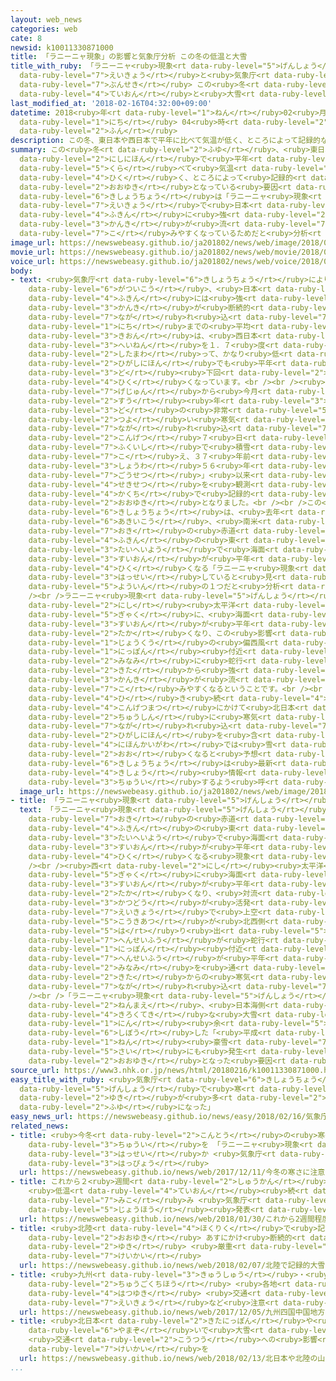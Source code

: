 ```yaml
---
layout: web_news
categories: web
cate: 8
newsid: k10011330871000
title: 「ラニーニャ現象」の影響と気象庁分析 この冬の低温と大雪
title_with_ruby: 「ラニーニャ<ruby>現象<rt data-ruby-level="5">げんしょう</rt></ruby>」の<ruby>影響<rt
  data-ruby-level="7">えいきょう</rt></ruby>と<ruby>気象庁<rt data-ruby-level="6">きしょうちょう</rt></ruby><ruby>分析<rt
  data-ruby-level="7">ぶんせき</rt></ruby> この<ruby>冬<rt data-ruby-level="2">ふゆ</rt></ruby>の<ruby>低温<rt
  data-ruby-level="4">ていおん</rt></ruby>と<ruby>大雪<rt data-ruby-level="2">おおゆき</rt></ruby>
last_modified_at: '2018-02-16T04:32:00+09:00'
datetime: 2018<ruby>年<rt data-ruby-level="1">ねん</rt></ruby>02<ruby>月<rt data-ruby-level="1">がつ</rt></ruby>16<ruby>日<rt
  data-ruby-level="1">にち</rt></ruby> 04<ruby>時<rt data-ruby-level="2">じ</rt></ruby>32<ruby>分<rt
  data-ruby-level="2">ふん</rt></ruby>
description: この冬、東日本や西日本で平年に比べて気温が低く、ところによって記録的な大雪となっている要因について、気象庁は「ラニーニャ現象」の影響で日本付近に強い寒気が流れ込みやすくなっているためだと分析しています。
summary: この<ruby>冬<rt data-ruby-level="2">ふゆ</rt></ruby>、<ruby>東日本<rt data-ruby-level="2">ひがしにほん</rt></ruby>や<ruby>西日本<rt
  data-ruby-level="2">にしにほん</rt></ruby>で<ruby>平年<rt data-ruby-level="3">へいねん</rt></ruby>に<ruby>比<rt
  data-ruby-level="5">くら</rt></ruby>べて<ruby>気温<rt data-ruby-level="3">きおん</rt></ruby>が<ruby>低<rt
  data-ruby-level="4">ひく</rt></ruby>く、ところによって<ruby>記録的<rt data-ruby-level="4">きろくてき</rt></ruby>な<ruby>大雪<rt
  data-ruby-level="2">おおゆき</rt></ruby>となっている<ruby>要因<rt data-ruby-level="5">よういん</rt></ruby>について、<ruby>気象庁<rt
  data-ruby-level="6">きしょうちょう</rt></ruby>は「ラニーニャ<ruby>現象<rt data-ruby-level="5">げんしょう</rt></ruby>」の<ruby>影響<rt
  data-ruby-level="7">えいきょう</rt></ruby>で<ruby>日本<rt data-ruby-level="1">にっぽん</rt></ruby><ruby>付近<rt
  data-ruby-level="4">ふきん</rt></ruby>に<ruby>強<rt data-ruby-level="2">つよ</rt></ruby>い<ruby>寒気<rt
  data-ruby-level="3">かんき</rt></ruby>が<ruby>流<rt data-ruby-level="7">なが</rt></ruby>れ<ruby>込<rt
  data-ruby-level="7">こ</rt></ruby>みやすくなっているためだと<ruby>分析<rt data-ruby-level="7">ぶんせき</rt></ruby>しています。
image_url: https://newswebeasy.github.io/ja201802/news/web/image/2018/02/16/K10011330871_1802160633_1802160634_01_03.jpg
movie_url: https://newswebeasy.github.io/ja201802/news/web/movie/2018/02/16/k10011330871_201802160436_201802160437.mp4
voice_url: https://newswebeasy.github.io/ja201802/news/web/voice/2018/02/16/k10011330871_201802160436_201802160437.mp3
body:
- text: <ruby>気象庁<rt data-ruby-level="6">きしょうちょう</rt></ruby>によりますと、<ruby>去年<rt data-ruby-level="3">きょねん</rt></ruby>１２<ruby>月以降<rt
    data-ruby-level="6">がついこう</rt></ruby>、<ruby>日本<rt data-ruby-level="1">にっぽん</rt></ruby><ruby>付近<rt
    data-ruby-level="4">ふきん</rt></ruby>には<ruby>強<rt data-ruby-level="2">つよ</rt></ruby>い<ruby>寒気<rt
    data-ruby-level="3">かんき</rt></ruby>が<ruby>断続的<rt data-ruby-level="5">だんぞくてき</rt></ruby>に<ruby>流<rt
    data-ruby-level="7">なが</rt></ruby>れ<ruby>込<rt data-ruby-level="7">こ</rt></ruby>み、１４<ruby>日<rt
    data-ruby-level="1">にち</rt></ruby>までの<ruby>平均<rt data-ruby-level="5">へいきん</rt></ruby><ruby>気温<rt
    data-ruby-level="3">きおん</rt></ruby>は、<ruby>西日本<rt data-ruby-level="2">にしにほん</rt></ruby>では<ruby>平年<rt
    data-ruby-level="3">へいねん</rt></ruby>を１．７<ruby>度<rt data-ruby-level="3">ど</rt></ruby><ruby>下回<rt
    data-ruby-level="2">したまわ</rt></ruby>って、かなり<ruby>低<rt data-ruby-level="4">ひく</rt></ruby>くなっているほか、<ruby>東日本<rt
    data-ruby-level="2">ひがしにほん</rt></ruby>でも<ruby>平年<rt data-ruby-level="3">へいねん</rt></ruby>を０．９<ruby>度<rt
    data-ruby-level="3">ど</rt></ruby><ruby>下回<rt data-ruby-level="2">したまわ</rt></ruby>り、<ruby>低<rt
    data-ruby-level="4">ひく</rt></ruby>くなっています。<br /><br /><ruby>先月<rt data-ruby-level="1">せんげつ</rt></ruby><ruby>下旬<rt
    data-ruby-level="7">げじゅん</rt></ruby>から<ruby>今月<rt data-ruby-level="2">こんげつ</rt></ruby>にかけては、<ruby>数<rt
    data-ruby-level="2">すう</rt></ruby><ruby>年<rt data-ruby-level="3">ねん</rt></ruby>に１<ruby>度<rt
    data-ruby-level="3">ど</rt></ruby>の<ruby>非常<rt data-ruby-level="5">ひじょう</rt></ruby>に<ruby>強<rt
    data-ruby-level="2">つよ</rt></ruby>い<ruby>寒気<rt data-ruby-level="3">かんき</rt></ruby>がたびたび<ruby>流<rt
    data-ruby-level="7">なが</rt></ruby>れ<ruby>込<rt data-ruby-level="7">こ</rt></ruby>み、<ruby>今月<rt
    data-ruby-level="2">こんげつ</rt></ruby>７<ruby>日<rt data-ruby-level="1">にち</rt></ruby>には<ruby>福井市<rt
    data-ruby-level="7">ふくいし</rt></ruby>で<ruby>積雪<rt data-ruby-level="4">せきせつ</rt></ruby>が１メートル４０センチを<ruby>超<rt
    data-ruby-level="7">こ</rt></ruby>え、３７<ruby>年前<rt data-ruby-level="2">ねんまえ</rt></ruby>の「<ruby>昭和<rt
    data-ruby-level="3">しょうわ</rt></ruby>５６<ruby>年<rt data-ruby-level="1">ねん</rt></ruby><ruby>豪雪<rt
    data-ruby-level="7">ごうせつ</rt></ruby>」<ruby>以来<rt data-ruby-level="4">いらい</rt></ruby>となる<ruby>積雪<rt
    data-ruby-level="4">せきせつ</rt></ruby>を<ruby>観測<rt data-ruby-level="5">かんそく</rt></ruby>するなど、<ruby>各地<rt
    data-ruby-level="4">かくち</rt></ruby>で<ruby>記録的<rt data-ruby-level="4">きろくてき</rt></ruby>な<ruby>大雪<rt
    data-ruby-level="2">おおゆき</rt></ruby>となりました。<br /><br />この<ruby>理由<rt data-ruby-level="3">りゆう</rt></ruby>について、<ruby>気象庁<rt
    data-ruby-level="6">きしょうちょう</rt></ruby>は、<ruby>去年<rt data-ruby-level="3">きょねん</rt></ruby>の<ruby>秋以降<rt
    data-ruby-level="6">あきいこう</rt></ruby>、<ruby>南米<rt data-ruby-level="2">なんべい</rt></ruby>・ペルー<ruby>沖<rt
    data-ruby-level="7">おき</rt></ruby>の<ruby>赤道<rt data-ruby-level="2">せきどう</rt></ruby><ruby>付近<rt
    data-ruby-level="4">ふきん</rt></ruby>の<ruby>東<rt data-ruby-level="2">ひがし</rt></ruby><ruby>太平洋<rt
    data-ruby-level="3">たいへいよう</rt></ruby>で<ruby>海面<rt data-ruby-level="3">かいめん</rt></ruby><ruby>水温<rt
    data-ruby-level="3">すいおん</rt></ruby>が<ruby>平年<rt data-ruby-level="3">へいねん</rt></ruby>より<ruby>低<rt
    data-ruby-level="4">ひく</rt></ruby>くなる「ラニーニャ<ruby>現象<rt data-ruby-level="5">げんしょう</rt></ruby>」が<ruby>発生<rt
    data-ruby-level="3">はっせい</rt></ruby>していると<ruby>見<rt data-ruby-level="1">み</rt></ruby>られることが<ruby>要因<rt
    data-ruby-level="5">よういん</rt></ruby>の１つだと<ruby>分析<rt data-ruby-level="7">ぶんせき</rt></ruby>しています。<br
    /><br />ラニーニャ<ruby>現象<rt data-ruby-level="5">げんしょう</rt></ruby>が<ruby>発生<rt data-ruby-level="3">はっせい</rt></ruby>すると、<ruby>西<rt
    data-ruby-level="2">にし</rt></ruby><ruby>太平洋<rt data-ruby-level="3">たいへいよう</rt></ruby>では、<ruby>逆<rt
    data-ruby-level="5">ぎゃく</rt></ruby>に、<ruby>海面<rt data-ruby-level="3">かいめん</rt></ruby><ruby>水温<rt
    data-ruby-level="3">すいおん</rt></ruby>が<ruby>平年<rt data-ruby-level="3">へいねん</rt></ruby>よりも<ruby>高<rt
    data-ruby-level="2">たか</rt></ruby>くなり、この<ruby>影響<rt data-ruby-level="7">えいきょう</rt></ruby>で<ruby>上空<rt
    data-ruby-level="1">じょうくう</rt></ruby>の<ruby>偏西風<rt data-ruby-level="7">へんせいふう</rt></ruby>が<ruby>日本<rt
    data-ruby-level="1">にっぽん</rt></ruby><ruby>付近<rt data-ruby-level="4">ふきん</rt></ruby>で<ruby>南<rt
    data-ruby-level="2">みなみ</rt></ruby>に<ruby>蛇行<rt data-ruby-level="7">だこう</rt></ruby>して、<ruby>北<rt
    data-ruby-level="2">きた</rt></ruby>から<ruby>強<rt data-ruby-level="2">つよ</rt></ruby>い<ruby>寒気<rt
    data-ruby-level="3">かんき</rt></ruby>が<ruby>流<rt data-ruby-level="7">なが</rt></ruby>れ<ruby>込<rt
    data-ruby-level="7">こ</rt></ruby>みやすくなるということです。<br /><br /><ruby>気象庁<rt data-ruby-level="6">きしょうちょう</rt></ruby>によりますと、<ruby>引<rt
    data-ruby-level="4">ひ</rt></ruby>き<ruby>続<rt data-ruby-level="4">つづ</rt></ruby>き、<ruby>今月末<rt
    data-ruby-level="4">こんげつまつ</rt></ruby>にかけて<ruby>北日本<rt data-ruby-level="2">きたにっぽん</rt></ruby>を<ruby>中心<rt
    data-ruby-level="2">ちゅうしん</rt></ruby>に<ruby>寒気<rt data-ruby-level="3">かんき</rt></ruby>が<ruby>流<rt
    data-ruby-level="7">なが</rt></ruby>れ<ruby>込<rt data-ruby-level="7">こ</rt></ruby>みやすく、<ruby>東日本<rt
    data-ruby-level="2">ひがしにほん</rt></ruby>を<ruby>含<rt data-ruby-level="7">ふく</rt></ruby>む<ruby>日本海側<rt
    data-ruby-level="4">にほんかいがわ</rt></ruby>では<ruby>雪<rt data-ruby-level="2">ゆき</rt></ruby>が<ruby>多<rt
    data-ruby-level="2">おお</rt></ruby>くなると<ruby>予想<rt data-ruby-level="3">よそう</rt></ruby>されていて、<ruby>気象庁<rt
    data-ruby-level="6">きしょうちょう</rt></ruby>は<ruby>最新<rt data-ruby-level="4">さいしん</rt></ruby>の<ruby>気象<rt
    data-ruby-level="4">きしょう</rt></ruby><ruby>情報<rt data-ruby-level="5">じょうほう</rt></ruby>に<ruby>注意<rt
    data-ruby-level="3">ちゅうい</rt></ruby>するよう<ruby>呼<rt data-ruby-level="6">よ</rt></ruby>びかけています。
  image_url: https://newswebeasy.github.io/ja201802/news/web/image/2018/02/16/K10011330871_1802160024_1802160432_01_02.jpg
- title: 「ラニーニャ<ruby>現象<rt data-ruby-level="5">げんしょう</rt></ruby>」とは
  text: 「ラニーニャ<ruby>現象<rt data-ruby-level="5">げんしょう</rt></ruby>」は、<ruby>南米<rt data-ruby-level="2">なんべい</rt></ruby>・ペルー<ruby>沖<rt
    data-ruby-level="7">おき</rt></ruby>の<ruby>赤道<rt data-ruby-level="2">せきどう</rt></ruby><ruby>付近<rt
    data-ruby-level="4">ふきん</rt></ruby>の<ruby>東<rt data-ruby-level="2">ひがし</rt></ruby><ruby>太平洋<rt
    data-ruby-level="3">たいへいよう</rt></ruby>で<ruby>海面<rt data-ruby-level="3">かいめん</rt></ruby><ruby>水温<rt
    data-ruby-level="3">すいおん</rt></ruby>が<ruby>平年<rt data-ruby-level="3">へいねん</rt></ruby>よりも<ruby>低<rt
    data-ruby-level="4">ひく</rt></ruby>くなる<ruby>現象<rt data-ruby-level="5">げんしょう</rt></ruby>です。<br
    /><br /><ruby>西<rt data-ruby-level="2">にし</rt></ruby><ruby>太平洋<rt data-ruby-level="3">たいへいよう</rt></ruby>では、<ruby>逆<rt
    data-ruby-level="5">ぎゃく</rt></ruby>に<ruby>海面<rt data-ruby-level="3">かいめん</rt></ruby><ruby>水温<rt
    data-ruby-level="3">すいおん</rt></ruby>が<ruby>平年<rt data-ruby-level="3">へいねん</rt></ruby>よりも<ruby>高<rt
    data-ruby-level="2">たか</rt></ruby>くなり、<ruby>対流<rt data-ruby-level="3">たいりゅう</rt></ruby><ruby>活動<rt
    data-ruby-level="3">かつどう</rt></ruby>が<ruby>活発<rt data-ruby-level="3">かっぱつ</rt></ruby>になる<ruby>影響<rt
    data-ruby-level="7">えいきょう</rt></ruby>で<ruby>上空<rt data-ruby-level="1">じょうくう</rt></ruby>の<ruby>高気圧<rt
    data-ruby-level="5">こうきあつ</rt></ruby>が<ruby>北西側<rt data-ruby-level="4">ほくせいがわ</rt></ruby>に<ruby>張<rt
    data-ruby-level="5">は</rt></ruby>り<ruby>出<rt data-ruby-level="5">だ</rt></ruby>し、<ruby>偏西風<rt
    data-ruby-level="7">へんせいふう</rt></ruby>が<ruby>蛇行<rt data-ruby-level="7">だこう</rt></ruby>します。<ruby>日本<rt
    data-ruby-level="1">にっぽん</rt></ruby><ruby>付近<rt data-ruby-level="4">ふきん</rt></ruby>では、<ruby>偏西風<rt
    data-ruby-level="7">へんせいふう</rt></ruby>が<ruby>平年<rt data-ruby-level="3">へいねん</rt></ruby>よりも<ruby>南<rt
    data-ruby-level="2">みなみ</rt></ruby>を<ruby>通<rt data-ruby-level="2">とお</rt></ruby>るようになるため、<ruby>北<rt
    data-ruby-level="2">きた</rt></ruby>からの<ruby>寒気<rt data-ruby-level="3">かんき</rt></ruby>が<ruby>流<rt
    data-ruby-level="7">なが</rt></ruby>れ<ruby>込<rt data-ruby-level="7">こ</rt></ruby>みやすくなるということです。<br
    /><br />「ラニーニャ<ruby>現象<rt data-ruby-level="5">げんしょう</rt></ruby>」は、１２<ruby>年前<rt
    data-ruby-level="2">ねんまえ</rt></ruby>、<ruby>日本海側<rt data-ruby-level="4">にほんかいがわ</rt></ruby>で<ruby>記録的<rt
    data-ruby-level="4">きろくてき</rt></ruby>な<ruby>大雪<rt data-ruby-level="2">おおゆき</rt></ruby>となって１５０<ruby>人<rt
    data-ruby-level="1">にん</rt></ruby><ruby>余<rt data-ruby-level="5">あま</rt></ruby>りが<ruby>死亡<rt
    data-ruby-level="6">しぼう</rt></ruby>した「<ruby>平成<rt data-ruby-level="4">へいせい</rt></ruby>１８<ruby>年<rt
    data-ruby-level="1">ねん</rt></ruby><ruby>豪雪<rt data-ruby-level="7">ごうせつ</rt></ruby>」の<ruby>際<rt
    data-ruby-level="5">さい</rt></ruby>にも<ruby>発生<rt data-ruby-level="3">はっせい</rt></ruby>していて、<ruby>大雪<rt
    data-ruby-level="2">おおゆき</rt></ruby>となった<ruby>要因<rt data-ruby-level="5">よういん</rt></ruby>の１つとされています。
source_url: https://www3.nhk.or.jp/news/html/20180216/k10011330871000.html
easy_title_with_ruby: <ruby>気象庁<rt data-ruby-level="6">きしょうちょう</rt></ruby>「ラニーニャ<ruby>現象<rt
  data-ruby-level="5">げんしょう</rt></ruby>で<ruby>寒<rt data-ruby-level="3">さむ</rt></ruby>くて<ruby>雪<rt
  data-ruby-level="2">ゆき</rt></ruby>が<ruby>多<rt data-ruby-level="2">おお</rt></ruby>い<ruby>冬<rt
  data-ruby-level="2">ふゆ</rt></ruby>になった」
easy_news_url: https://newswebeasy.github.io/news/easy/2018/02/16/気象庁ラニーニャ現象で寒くて雪が多い冬になった
related_news:
- title: <ruby>今冬<rt data-ruby-level="2">こんとう</rt></ruby>の<ruby>寒<rt data-ruby-level="3">さむ</rt></ruby>さに<ruby>注意<rt
    data-ruby-level="3">ちゅうい</rt></ruby>を 「ラニーニャ<ruby>現象<rt data-ruby-level="5">げんしょう</rt></ruby>」<ruby>発生<rt
    data-ruby-level="3">はっせい</rt></ruby>か <ruby>気象庁<rt data-ruby-level="6">きしょうちょう</rt></ruby><ruby>発表<rt
    data-ruby-level="3">はっぴょう</rt></ruby>
  url: https://newswebeasy.github.io/news/web/2017/12/11/今冬の寒さに注意を-ラニーニャ現象発生か-気象庁発表
- title: これから２<ruby>週間<rt data-ruby-level="2">しゅうかん</rt></ruby><ruby>程度<rt data-ruby-level="5">ていど</rt></ruby>
    <ruby>低温<rt data-ruby-level="4">ていおん</rt></ruby><ruby>続<rt data-ruby-level="4">つづ</rt></ruby>く<ruby>見込<rt
    data-ruby-level="7">みこ</rt></ruby>み <ruby>気象庁<rt data-ruby-level="6">きしょうちょう</rt></ruby>が<ruby>情報<rt
    data-ruby-level="5">じょうほう</rt></ruby><ruby>発表<rt data-ruby-level="3">はっぴょう</rt></ruby>
  url: https://newswebeasy.github.io/news/web/2018/01/30/これから2週間程度-低温続く見込み-気象庁が情報発表
- title: <ruby>北陸<rt data-ruby-level="4">ほくりく</rt></ruby>で<ruby>記録的<rt data-ruby-level="4">きろくてき</rt></ruby><ruby>大雪<rt
    data-ruby-level="2">おおゆき</rt></ruby> あすにかけ<ruby>断続的<rt data-ruby-level="5">だんぞくてき</rt></ruby>に<ruby>雪<rt
    data-ruby-level="2">ゆき</rt></ruby> <ruby>厳重<rt data-ruby-level="6">げんじゅう</rt></ruby>に<ruby>警戒<rt
    data-ruby-level="7">けいかい</rt></ruby>
  url: https://newswebeasy.github.io/news/web/2018/02/07/北陸で記録的大雪-あすにかけ断続的に雪-厳重に警戒
- title: <ruby>九州<rt data-ruby-level="3">きゅうしゅう</rt></ruby>・<ruby>四国<rt data-ruby-level="2">しこく</rt></ruby>・<ruby>中国地方<rt
    data-ruby-level="2">ちゅうごくちほう</rt></ruby> <ruby>各地<rt data-ruby-level="4">かくち</rt></ruby>で<ruby>初雪<rt
    data-ruby-level="4">はつゆき</rt></ruby> <ruby>交通<rt data-ruby-level="2">こうつう</rt></ruby><ruby>影響<rt
    data-ruby-level="7">えいきょう</rt></ruby>など<ruby>注意<rt data-ruby-level="3">ちゅうい</rt></ruby>
  url: https://newswebeasy.github.io/news/web/2017/12/05/九州四国中国地方-各地で初雪-交通影響など注意
- title: <ruby>北日本<rt data-ruby-level="2">きたにっぽん</rt></ruby>や<ruby>北陸<rt data-ruby-level="4">ほくりく</rt></ruby>の<ruby>山沿<rt
    data-ruby-level="6">やまぞ</rt></ruby>いで<ruby>大雪<rt data-ruby-level="2">おおゆき</rt></ruby>
    <ruby>交通<rt data-ruby-level="2">こうつう</rt></ruby>への<ruby>影響<rt data-ruby-level="7">えいきょう</rt></ruby>に<ruby>警戒<rt
    data-ruby-level="7">けいかい</rt></ruby>を
  url: https://newswebeasy.github.io/news/web/2018/02/13/北日本や北陸の山沿いで大雪-交通への影響に警戒を
...
```

